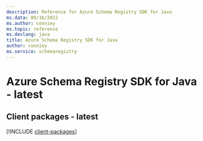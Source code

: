 ```yaml
---
description: Reference for Azure Schema Registry SDK for Java
ms.data: 09/16/2022
ms.author: conniey
ms.topic: reference
ms.devlang: java
title: Azure Schema Registry SDK for Java
author: conniey
ms.service: schemaregistry
---
```

# Azure Schema Registry SDK for Java - latest

## Client packages - latest
[!INCLUDE [client-packages](schema-registry-client-index.md)]